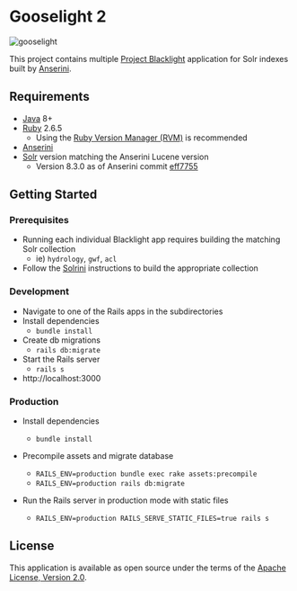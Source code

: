 # Gooselight 2

![gooselight](https://seeklogo.com/images/D/Duck_Hunt-logo-8044A0A3B6-seeklogo.com.png)

This project contains multiple [Project Blacklight](http://projectblacklight.org/) application for Solr indexes built by [Anserini](https://github.com/castorini/Anserini).

## Requirements

* [Java](https://www.java.com/en/download/) 8+
* [Ruby](https://www.ruby-lang.org/en/) 2.6.5
  * Using the [Ruby Version Manager (RVM)](https://rvm.io/) is recommended
* [Anserini](https://github.com/castorini/anserini)
* [Solr](https://archive.apache.org/dist/lucene/solr/) version matching the Anserini Lucene version
    * Version 8.3.0 as of Anserini commit [eff7755](https://github.com/castorini/anserini/commit/eff7755a611bd20ee1d63ac0167f5c8f38cd3074)

## Getting Started

### Prerequisites
* Running each individual Blacklight app requires building the matching Solr collection
  * ie) `hydrology`, `gwf`, `acl`
* Follow the [Solrini](https://github.com/castorini/anserini/blob/master/docs/solrini.md) instructions to build the appropriate collection

### Development
* Navigate to one of the Rails apps in the subdirectories
* Install dependencies
  * `bundle install`
* Create db migrations
  * `rails db:migrate`
* Start the Rails server
  * `rails s`
* http://localhost:3000

### Production

* Install dependencies
  * `bundle install`

* Precompile assets and migrate database
  * `RAILS_ENV=production bundle exec rake assets:precompile`
  * `RAILS_ENV=production rails db:migrate`

* Run the Rails server in production mode with static files
  * `RAILS_ENV=production RAILS_SERVE_STATIC_FILES=true rails s`

## License

This application is available as open source under the terms of the [Apache License, Version 2.0](http://www.apache.org/licenses/LICENSE-2.0).
